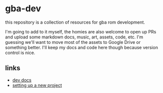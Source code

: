 # gba-dev
this repository is a collection of resources for gba rom development.

I'm going to add to it myself, the homies are also welcome to open up PRs and upload some markdown docs, music, art, assets, code, etc. I'm guessing we'll want to move most of the assets to Google Drive or something better. I'll keep my docs and code here though because version control is nice.

## links
- [dev docs](https://github.com/nullcoalescence/gba-dev/blob/main/dev.md)
- [setting up a new project](https://github.com/nullcoalescence/gba-dev/blob/main/new_project.md)